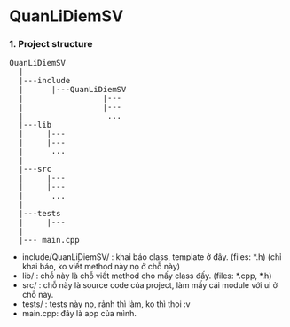 # QuanLiDiemSV
### 1. Project structure
<pre>
QuanLiDiemSV  
  |  
  |---include  
  |      |---QuanLiDiemSV  
  |                 |---  
  |                 |---   
  |                  ...  
  |---lib  
  |     |---  
  |     |---  
  |      ...  
  |  
  |---src  
  |     |---  
  |     |---  
  |      ...  
  |  
  |---tests  
  |     |---  
  |  
  |--- main.cpp  
</pre>
* include/QuanLiDiemSV/ : khai báo class, template ở đây. (files: *.h) (chỉ khai báo, ko viết method này nọ ở chỗ này)  
* lib/ : chỗ này là chỗ viết method cho mấy class đấy. (files: *.cpp, *.h)  
* src/ : chỗ này là source code của project, làm mấy cái module với ui ở chỗ này.  
* tests/ : tests này nọ, rảnh thì làm, ko thì thoi :v  
* main.cpp: đây là app của mình.  
 
